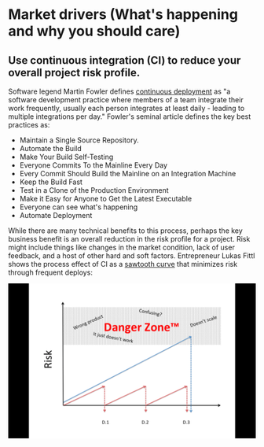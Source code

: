 # Market drivers (What's happening and why you should care)


## Use continuous integration (CI) to reduce your overall project risk profile.

Software legend Martin Fowler defines [continuous deployment](http://www.martinfowler.com/articles/continuousIntegration.html) as "a software development practice where members of a team integrate their work frequently, usually each person integrates at least daily - leading to multiple integrations per day."  Fowler's seminal article defines the key best practices as:

* Maintain a Single Source Repository.
* Automate the Build
* Make Your Build Self-Testing
* Everyone Commits To the Mainline Every Day
* Every Commit Should Build the Mainline on an Integration Machine
* Keep the Build Fast
* Test in a Clone of the Production Environment
* Make it Easy for Anyone to Get the Latest Executable
* Everyone can see what's happening
* Automate Deployment

While there are many technical benefits to this process, perhaps the key business benefit is an overall reduction in the risk profile for a project.  Risk might include things like changes in the market condition, lack of user feedback, and a host of other hard and soft factors.  Entrepreneur Lukas Fittl shows the process effect of CI as a [sawtooth curve](http://www.slideshare.net/lfittl/we-built-itandtheydidntcome) that minimizes risk through frequent deploys:

![images/ci_risk_profile.png](images/ci_risk_profile.png)
